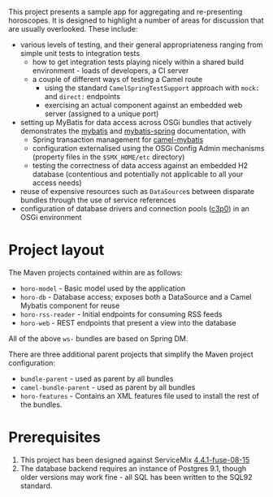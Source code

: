 This project presents a sample app for aggregating and re-presenting horoscopes. It is designed to highlight a number of areas for discussion that are usually overlooked. These include:

* various levels of testing, and their general appropriateness ranging from simple unit tests to integration tests
    * how to get integration tests playing nicely within a shared build environment - loads of developers, a CI server
    * a couple of different ways of testing a Camel route
        * using the standard `CamelSpringTestSupport` approach with `mock:` and `direct:` endpoints
        * exercising an actual component against an embedded web server (assigned to a unique port)
* setting up MyBatis for data access across OSGi bundles that actively demonstrates the [mybatis](http://www.mybatis.org/core/) and [mybatis-spring](http://www.mybatis.org/spring/index.html) documentation, with
    * Spring transaction management for [camel-mybatis](http://camel.apache.org/mybatis.html)
    * configuration externalised using the OSGi Config Admin mechanisms (property files in the `$SMX_HOME/etc` directory)
    * testing the correctness of data access against an embedded H2 database (contentious and potentially not applicable to all your access needs)
* reuse of expensive resources such as `DataSource`s between disparate bundles through the use of service references
* configuration of database drivers and connection pools ([c3p0](http://www.mchange.com/projects/c3p0/index.html)) in an OSGi environment

Project layout
==============
The Maven projects contained within are as follows:

* `horo-model` - Basic model used by the application
* `horo-db` - Database access; exposes both a DataSource and a Camel Mybatis component for reuse
* `horo-rss-reader` - Initial endpoints for consuming RSS feeds
* `horo-web` - REST endpoints that present a view into the database

All of the above `ws-` bundles are based on Spring DM.

There are three additional parent projects that simplify the Maven project configuration:

* `bundle-parent` - used as parent by all bundles
* `camel-bundle-parent` - used as parent by all bundles
* `horo-features` - Contains an XML features file used to install the rest of the bundles.

Prerequisites
=============

1. This project has been designed against ServiceMix [4.4.1-fuse-08-15](http://repo.fusesource.com/nexus/content/groups/public/org/apache/servicemix/apache-servicemix/4.4.1-fuse-08-15/)
1. The database backend requires an instance of Postgres 9.1, though older versions may work fine - all SQL has been written to the SQL92 standard.



